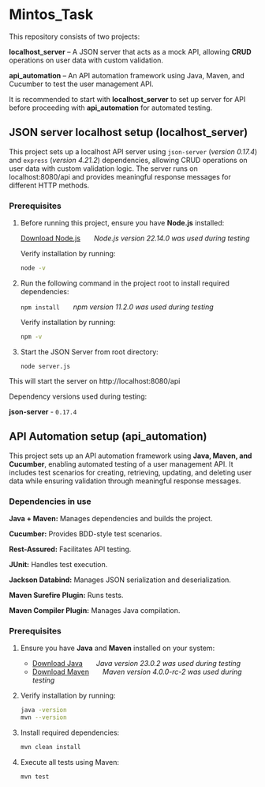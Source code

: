 # Mintos_Task
This repository consists of two projects:

**localhost_server** – A JSON server that acts as a mock API, allowing **CRUD** operations on user data with custom validation.

**api_automation** – An API automation framework using Java, Maven, and Cucumber to test the user management API.

It is recommended to start with **localhost_server** to set up server for API before proceeding with **api_automation** for automated testing.


## JSON server localhost setup (localhost_server)
This project sets up a localhost API server using `json-server` (*version 0.17.4*) and `express` (*version 4.21.2*) dependencies, allowing CRUD operations on user data with custom validation logic. The server runs on localhost:8080/api and provides meaningful response messages for different HTTP methods.

### Prerequisites

1) Before running this project, ensure you have **Node.js** installed:

    [Download Node.js](https://nodejs.org/en/download) &nbsp;&nbsp;&nbsp;&nbsp;&nbsp;&nbsp;*Node.js version 22.14.0 was used during testing*

    Verify installation by running:
   ```sh
   node -v 
   ```

2) Run the following command in the project root to install required dependencies:

    `npm install` &nbsp;&nbsp;&nbsp;&nbsp;&nbsp;&nbsp;*npm version 11.2.0 was used during testing*

     Verify installation by running:
   ```sh
   npm -v 
   ```

3) Start the JSON Server from root directory:

    `node server.js`

This will start the server on http://localhost:8080/api

Dependency versions used during testing:

**json-server** - `0.17.4`


## API Automation setup (api_automation)

This project sets up an API automation framework using **Java, Maven, and Cucumber**, enabling automated testing of a user management API. It includes test scenarios for creating, retrieving, updating, and deleting user data while ensuring validation through meaningful response messages.

### Dependencies in use

**Java + Maven:** Manages dependencies and builds the project.

**Cucumber:** Provides BDD-style test scenarios.

**Rest-Assured:** Facilitates API testing.

**JUnit:** Handles test execution.

**Jackson Databind:** Manages JSON serialization and deserialization.

**Maven Surefire Plugin:** Runs tests.

**Maven Compiler Plugin:** Manages Java compilation.

### Prerequisites

1) Ensure you have **Java** and **Maven** installed on your system:
   - [Download Java](https://www.oracle.com/java/technologies/javase-downloads.html) &nbsp;&nbsp;&nbsp;&nbsp;&nbsp;&nbsp;*Java version 23.0.2 was used during testing*
   - [Download Maven](https://maven.apache.org/download.cgi) &nbsp;&nbsp;&nbsp;&nbsp;&nbsp;&nbsp;*Maven version 4.0.0-rc-2 was used during testing*

2) Verify installation by running:
   ```sh
   java -version
   mvn --version
   ```

3) Install required dependencies:
   ```sh
   mvn clean install
   ```

4) Execute all tests using Maven:
   ```sh
   mvn test
   ```


